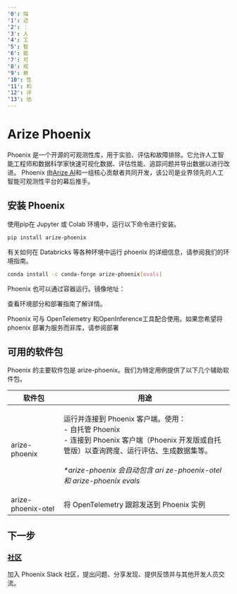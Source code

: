 ```yaml
---
'0': 描
'1': 述
'2': ：
'3': 人
'4': 工
'5': 智
'6': 能
'7': 可
'8': 观
'9': 察
'10': 性
'11': 和
'12': 评
'13': 估
---
```


# Arize Phoenix

Phoenix 是一个开源的可观测性库，用于实验、评估和故障排除。它允许人工智能工程师和数据科学家快速可视化数据、评估性能、追踪问题并导出数据以进行改进。 Phoenix 由[Arize AI](https://www.arize.com)和一组核心贡献者共同开发，该公司是业界领先的人工智能可观测性平台的幕后推手。

## 安装 Phoenix

使用pip在 Jupyter 或 Colab 环境中，运行以下命令进行安装。

```sh
pip install arize-phoenix
```

有关如何在 Databricks 等各种环境中运行 phoenix 的详细信息，请参阅我们的环境指南。&#x20;

```sh
conda install -c conda-forge arize-phoenix[evals]
```

Phoenix 也可以通过容器运行。镜像地址：

查看环境部分和部署指南了解详情。

Phoenix 可与 OpenTelemetry 和OpenInference工具配合使用。如果您希望将 phoenix 部署为服务而非库，请参阅部署



## 可用的软件包

Phoenix 的主要软件包是 arize-phoenix。我们为特定用例提供了以下几个辅助软件包。

| 软件包                | 用途                                                                                                                                                                                     |
| ------------------ | -------------------------------------------------------------------------------------------------------------------------------------------------------------------------------------- |
| arize-phoenix      | <p>运行并连接到 Phoenix 客户端。使用：<br>- 自托管 Phoenix<br>- 连接到 Phoenix 客户端（Phoenix 开发版或自托管版）以查询跨度、运行评估、生成数据集等。<br><br><em>*arize-phoenix 会自动包含 ari ze-phoenix-otel 和 arize-phoenix evals</em></p> |
| arize-phoenix-otel | 将 OpenTelemetry 跟踪发送到 Phoenix 实例                                                                                                                                                       |

## 下一步

### [社区](https://join.slack.com/t/arize-ai/shared/_invite/zt-1ppbtg5dd-1CYmQO4dWF4zvXFiONTjMg)

加入 Phoenix Slack 社区，提出问题、分享发现、提供反馈并与其他开发人员交流。
